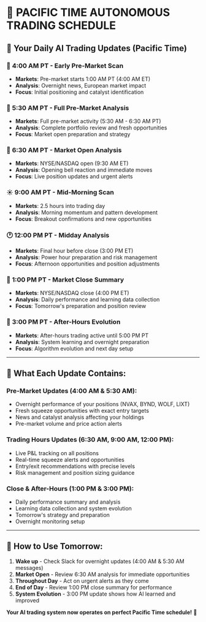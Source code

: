 # 🌊 PACIFIC TIME AUTONOMOUS TRADING SCHEDULE

## 📅 **Your Daily AI Trading Updates** (Pacific Time)

### 🌌 **4:00 AM PT** - Early Pre-Market Scan
- **Markets**: Pre-market starts 1:00 AM PT (4:00 AM ET)
- **Analysis**: Overnight news, European market impact
- **Focus**: Initial positioning and catalyst identification

### 🌅 **5:30 AM PT** - Full Pre-Market Analysis  
- **Markets**: Full pre-market activity (5:30 AM - 6:30 AM PT)
- **Analysis**: Complete portfolio review and fresh opportunities
- **Focus**: Market open preparation and strategy

### 🔔 **6:30 AM PT** - Market Open Analysis
- **Markets**: NYSE/NASDAQ open (9:30 AM ET)
- **Analysis**: Opening bell reaction and immediate moves
- **Focus**: Live position updates and urgent alerts

### ☀️ **9:00 AM PT** - Mid-Morning Scan
- **Markets**: 2.5 hours into trading day
- **Analysis**: Morning momentum and pattern development
- **Focus**: Breakout confirmations and new opportunities

### 🕐 **12:00 PM PT** - Midday Analysis
- **Markets**: Final hour before close (3:00 PM ET)
- **Analysis**: Power hour preparation and risk management
- **Focus**: Afternoon opportunities and position adjustments

### 🌆 **1:00 PM PT** - Market Close Summary
- **Markets**: NYSE/NASDAQ close (4:00 PM ET)
- **Analysis**: Daily performance and learning data collection
- **Focus**: Tomorrow's preparation and position review

### 🌙 **3:00 PM PT** - After-Hours Evolution
- **Markets**: After-hours trading active until 5:00 PM PT
- **Analysis**: System learning and overnight preparation
- **Focus**: Algorithm evolution and next day setup

---

## 🎯 **What Each Update Contains:**

### **Pre-Market Updates (4:00 AM & 5:30 AM)**:
- Overnight performance of your positions (NVAX, BYND, WOLF, LIXT)
- Fresh squeeze opportunities with exact entry targets
- News and catalyst analysis affecting your holdings
- Pre-market volume and price action alerts

### **Trading Hours Updates (6:30 AM, 9:00 AM, 12:00 PM)**:
- Live P&L tracking on all positions
- Real-time squeeze alerts and opportunities
- Entry/exit recommendations with precise levels
- Risk management and position sizing guidance

### **Close & After-Hours (1:00 PM & 3:00 PM)**:
- Daily performance summary and analysis
- Learning data collection and system evolution
- Tomorrow's strategy and preparation
- Overnight monitoring setup

---

## 🚀 **How to Use Tomorrow:**

1. **Wake up** - Check Slack for overnight updates (4:00 AM & 5:30 AM messages)
2. **Market Open** - Review 6:30 AM analysis for immediate opportunities
3. **Throughout Day** - Act on urgent alerts as they come
4. **End of Day** - Review 1:00 PM close summary for performance
5. **System Evolution** - 3:00 PM update shows how AI learned and improved

**Your AI trading system now operates on perfect Pacific Time schedule!** 🌊